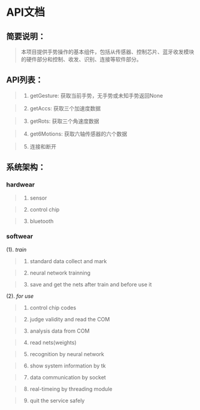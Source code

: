 # API文档

## 简要说明：

> 本项目提供手势操作的基本组件，包括从传感器、控制芯片、蓝牙收发模块的硬件部分和控制、收发、识别、连接等软件部分。

## API列表：
>1. getGesture: 获取当前手势，无手势或未知手势返回None

>2. getAccs: 获取三个加速度数据

>3. getRots: 获取三个角速度数据

>4. get6Motions: 获取六轴传感器的六个数据

>5. 连接和断开

## 系统架构：

### hardwear

>1. sensor

>2. control chip

>3. bluetooth

### softwear

(1). *train*

>1. standard data collect and mark

>2. neural network trainning

>3. save and get the nets after train and before use it

(2). *for use*

>1. control chip codes

>2. judge validity and read the COM

>3. analysis data from COM

>4. read nets(weights)

>5. recognition by neural network

>6. show system information by tk

>7. data communication by socket

>8. real-timeing by threading module

>9. quit the service safely
